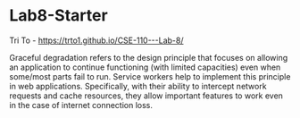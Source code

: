 # Lab8-Starter
Tri To - https://trto1.github.io/CSE-110---Lab-8/

Graceful degradation refers to the design principle that focuses on allowing an application to continue functioning (with limited capacities) even when some/most parts fail to run. Service workers help to implement this principle in web applications. Specifically, with their ability to intercept network requests and cache resources, they allow important features to work even in the case of internet connection loss.


